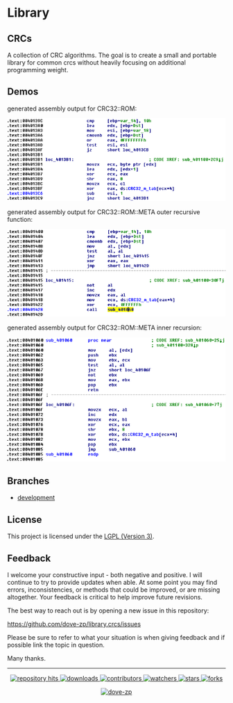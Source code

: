 # Library 
## CRCs

A collection of CRC algorithms. The goal is to create a small and portable library for common crcs without heavily focusing on additional programming weight.

## Demos

generated assembly output for CRC32::ROM:

![](.github/media/images/crc32__.png)

generated assembly output for CRC32::ROM::META outer recursive function:

![](.github/media/images/crc32__meta_out.png)

generated assembly output for CRC32::ROM::META inner recursion:

![](.github/media/images/crc32__meta_in.png)

## Branches

* [development](https://github.com/dove-zp/library.crcs/tree/development)

## License

This project is licensed under the [LGPL (Version 3)](https://tldrlegal.com/license/gnu-lesser-general-public-license-v3-(lgpl-3)).

<!--  -->

## Feedback

I welcome your constructive input - both negative and positive. I will continue to try to provide updates when able. At some point you may find errors, inconsistencies, or methods that could be improved, or are missing altogether. Your feedback is critical to help improve future revisions.

The best way to reach out is by opening a new issue in this repository:

https://github.com/dove-zp/library.crcs/issues

Please be sure to refer to what your situation is when giving feedback and if possible link the topic in question.

Many thanks.

<hr/>

<p align="center">
  <p align="center">
    <a href="https://hits.seeyoufarm.com/api/count/graph/dailyhits.svg?url=https://github.com/dove-zp/library.crcs">
      <img src="https://hits.seeyoufarm.com/api/count/incr/badge.svg?url=https%3A%2F%2Fgithub.com%2Fdove-zp%2Flibrary.crcs&count_bg=%2379C83D&title_bg=%23555555&icon=&icon_color=%23E7E7E7&title=hits&edge_flat=true" alt="repository hits">
    </a>
    <a href="https://github.com/dove-zp/library.crcs/releases">
      <img src="https://img.shields.io/github/downloads/dove-zp/library.crcs/total?style=flat-square" alt="downloads"/>
    </a>
    <a href="https://github.com/dove-zp/library.crcs/graphs/contributors">
      <img src="https://img.shields.io/github/contributors/dove-zp/library.crcs?style=flat-square" alt="contributors"/>
    </a>
    <a href="https://github.com/dove-zp/library.crcs/watchers">
      <img src="https://img.shields.io/github/watchers/dove-zp/library.crcs?style=flat-square" alt="watchers"/>
    </a>
    <a href="https://github.com/dove-zp/library.crcs/stargazers">
      <img src="https://img.shields.io/github/stars/dove-zp/library.crcs?style=flat-square" alt="stars"/>
    </a>
    <a href="https://github.com/dove-zp/library.crcs/network/members">
      <img src="https://img.shields.io/github/forks/dove-zp/library.crcs?style=flat-square" alt="forks"/>
    </a>
  </p>
</p>

<p align="center">
  <a href="https://github.com/dove-zp">
    <img width="64" heigth="64" src="https://avatars.githubusercontent.com/u/89095890" alt="dove-zp"/>
  </a>  
</p>
